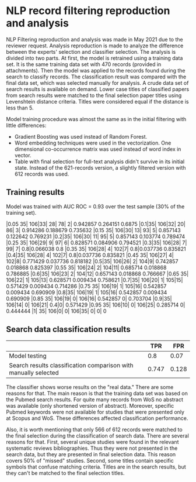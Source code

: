 # NLP record filtering reproduction and analysis

NLP Filtering reproduction and analysis was made in May 2021 due to the reviewer request. Analysis reproduction is made to analyze the difference between the experts' selection and classifier selection. The analysis is divided into two parts. At first, the model is retrained using a training data set. It is the same training data set with 470 records (provided in attachments). Then the model was applied to the records found during the search to classify records. The classification result was compared with the final data set, which was selected manually for analysis. A crude data set of search results is available on demand.  Lower case titles of classified papers from search results were matched to the final selection paper titles using Levenshtein distance criteria. Titles were considered equal if the distance is less than 5.   

Model training procedure was almost the same as in the initial filtering with little differences:

* Gradient Boosting was used instead of Random Forest.
* Word embedding techniques were used in the vectorization. One dimensional co-occurrence matrix was used instead of word index in vector.
* Table with final selection for full-text analysis didn't survive in its initial state. Instead of the 621-records version, a slightly filtered version with 612 records was used.

## Training results

Model was trained with AUC ROC = 0.93 over the test sample (30\% of the training set). 


|0.05   35| 106|33| 28| 78| 2|  0.942857  0.264151  0.6875 
|0.1|35| 106|32| 20| 86| 3|  0.914286  0.188679  0.735632 
|0.15   35| 106|30| 13| 93| 5|  0.857143  0.122642  0.769231 
|0.2|35| 106|30| 11| 95| 5|  0.857143  0.103774  0.789474 
|0.25   35| 106|29| 9|  97| 6|  0.828571  0.084906  0.794521 
|0.3|35| 106|28| 7|  99| 7|  0.8|0.066038  0.8 
|0.35   35| 106|28| 4|  102|7|  0.8|0.037736  0.835821 
|0.4|35| 106|28| 4|  102|7|  0.8|0.037736  0.835821 
|0.45   35| 106|27| 4|  102|8|  0.771429  0.037736  0.818182 
|0.5|35| 106|26| 2|  104|9|  0.742857  0.018868  0.825397 
|0.55   35| 106|24| 2|  104|11| 0.685714  0.018868  0.786885 
|0.6|35| 106|23| 2|  104|12| 0.657143  0.018868  0.766667 
|0.65   35| 106|22| 1|  105|13| 0.628571  0.009434  0.758621 
|0.7|35| 106|20| 1|  105|15| 0.571429  0.009434  0.714286 
|0.75   35| 106|19| 1|  105|16| 0.542857  0.009434  0.690909 
|0.8|35| 106|19| 1|  105|16| 0.542857  0.009434  0.690909 
|0.85   35| 106|19| 0|  106|16| 0.542857  0|  0.703704 
|0.9|35| 106|14| 0|  106|21| 0.4|0|  0.571429 
|0.95   35| 106|10| 0|  106|25| 0.285714  0|  0.444444 
|1|  35| 106|0|  0|  106|35| 0|  0|  0 

## Search data classification results


|                                                                | TPR   | FPR   |
|--------------------------------------------------------------- |-------|-------|
|Model testing                                                   | 0.8   | 0.07  |
|Search results classification comparison with manually selected | 0.747 | 0.128 |

The classifier shows worse results on the "real data." There are some reasons for that. The main reason is that the training data set was based on the Pubmed search results.  For quite many records from WoS no abstract was available (only shortened version of abstract). Moreover, specific Pubmed keywords were not available for studies that were presented only at Scopus and WoS. These differences affected classification performance.

Also, it is worth mentioning that only 566 of 612 records were matched to the final selection during the classification of search data. There are several reasons for that.  First, several unique studies were found in the relevant systematic reviews bibliographies. Thus they were not presented in the search data, but they are presented in final selection data. This reason covers 50\% of "missed" studies. Second, some titles contain specific symbols that confuse matching criteria. Titles are in the search results, but they can't be matched to the final selection titles.
